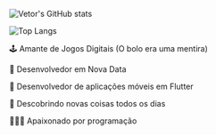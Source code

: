 ![Vetor's GitHub stats](https://github-readme-stats.vercel.app/api?username=Vet0r&show_icons=true&theme=chartreuse-dark)

![Top Langs](https://github-readme-stats.vercel.app/api/top-langs/?username=Vet0r&layout=compact&theme=chartreuse-dark&hide=javascript,html,css)

🕹️ Amante de Jogos Digitais (O bolo era uma mentira)

💚 Desenvolvedor em Nova Data

📱 Desenvolvedor de aplicações móveis em Flutter

🍎 Descobrindo novas coisas todos os dias

🧑🏽‍💻 Apaixonado por programação
